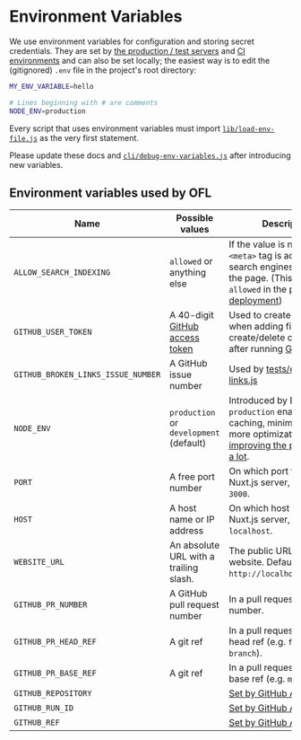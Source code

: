 # Environment Variables

We use environment variables for configuration and storing secret credentials. They are set by [the production / test servers](ui.md#deployment) and [CI environments](testing.md) and can also be set locally; the easiest way is to edit the (gitignored) `.env` file in the project's root directory:

```bash
MY_ENV_VARIABLE=hello

# Lines beginning with # are comments
NODE_ENV=production
```

Every script that uses environment variables must import [`lib/load-env-file.js`](../lib/load-env-file.js) as the very first statement.

Please update these docs and [`cli/debug-env-variables.js`](../cli/debug-env-variables.js) after introducing new variables.

## Environment variables used by OFL

| Name                              | Possible values                            | Description                        |
|-----------------------------------|--------------------------------------------|------------------------------------|
|`ALLOW_SEARCH_INDEXING`            | `allowed` or anything else                 | If the value is not `allowed`, a `<meta>` tag is added to tell search engines not to index the page. (This is only `allowed` in the [production deployment](ui.md#deployment)) |
|`GITHUB_USER_TOKEN`                | A 40-digit [GitHub access token][gh-token] | Used to create pull request when adding fixtures and create/delete comments after running [GitHub tests](testing.md) |
|`GITHUB_BROKEN_LINKS_ISSUE_NUMBER` | A GitHub issue number                      | Used by [tests/external-links.js](../tests/external-links.js) |
|`NODE_ENV`                         | `production` or `development` (default)    | Introduced by Express.js, `production` enables caching, minimizing and more optimizations [improving the performance a lot][node-env-perf]. |
|`PORT`                             | A free port number                         | On which port to start the Nuxt.js server, defaults to `3000`. |
|`HOST`                             | A host name or IP address                  | On which host to start the Nuxt.js server, defaults to `localhost`. |
|`WEBSITE_URL`                      | An absolute URL with a trailing slash.     | The public URL of the website. Defaults to `http://localhost:${PORT}/`. |
|`GITHUB_PR_NUMBER`                 | A GitHub pull request number               | In a pull request, the PR number. |
|`GITHUB_PR_HEAD_REF`               | A git ref                                  | In a pull request, the PR head ref (e.g. `feature-branch`). |
|`GITHUB_PR_BASE_REF`               | A git ref                                  | In a pull request, the PR base ref (e.g. `master`). |
|`GITHUB_REPOSITORY`                |                                            | [Set by GitHub Actions][gh-actions-docs] |
|`GITHUB_RUN_ID`                    |                                            | [Set by GitHub Actions][gh-actions-docs] |
|`GITHUB_REF`                       |                                            | [Set by GitHub Actions][gh-actions-docs] |

[gh-token]: <https://github.com/settings/tokens>
[node-env-perf]: <https://www.dynatrace.com/blog/the-drastic-effects-of-omitting-node_env-in-your-express-js-applications/>
[gh-actions-docs]: <https://docs.github.com/en/free-pro-team@latest/actions/reference/environment-variables>
